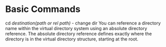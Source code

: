 # Basic Commands
cd *destination(path or rel path)* - change dir
You can reference a directory name within the virtual directory system using an absolute
directory reference. The absolute directory reference defines exactly where the directory is
in the virtual directory structure, starting at the root.
